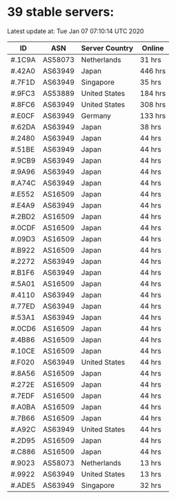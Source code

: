 # 39 stable servers:

Latest update at: Tue Jan 07 07:10:14 UTC 2020

| ID | ASN | Server Country | Online |
| -- | --- | -------------- | ------ |
| #.1C9A | AS58073 | Netherlands | 31 hrs |
| #.42A0 | AS63949 | Japan | 446 hrs |
| #.7F1D | AS63949 | Singapore | 35 hrs |
| #.9FC3 | AS53889 | United States | 184 hrs |
| #.8FC6 | AS63949 | United States | 308 hrs |
| #.E0CF | AS63949 | Germany | 133 hrs |
| #.62DA | AS63949 | Japan | 38 hrs |
| #.2480 | AS63949 | Japan | 44 hrs |
| #.51BE | AS63949 | Japan | 44 hrs |
| #.9CB9 | AS63949 | Japan | 44 hrs |
| #.9A96 | AS63949 | Japan | 44 hrs |
| #.A74C | AS63949 | Japan | 44 hrs |
| #.E552 | AS16509 | Japan | 44 hrs |
| #.E4A9 | AS63949 | Japan | 44 hrs |
| #.2BD2 | AS16509 | Japan | 44 hrs |
| #.0CDF | AS16509 | Japan | 44 hrs |
| #.09D3 | AS16509 | Japan | 44 hrs |
| #.B922 | AS16509 | Japan | 44 hrs |
| #.2272 | AS63949 | Japan | 44 hrs |
| #.B1F6 | AS63949 | Japan | 44 hrs |
| #.5A01 | AS16509 | Japan | 44 hrs |
| #.4110 | AS63949 | Japan | 44 hrs |
| #.77ED | AS63949 | Japan | 44 hrs |
| #.53A1 | AS63949 | Japan | 44 hrs |
| #.0CD6 | AS16509 | Japan | 44 hrs |
| #.4B86 | AS16509 | Japan | 44 hrs |
| #.10CE | AS16509 | Japan | 44 hrs |
| #.F020 | AS63949 | United States | 44 hrs |
| #.8A56 | AS16509 | Japan | 44 hrs |
| #.272E | AS16509 | Japan | 44 hrs |
| #.7EDF | AS16509 | Japan | 44 hrs |
| #.A0BA | AS16509 | Japan | 44 hrs |
| #.7B66 | AS16509 | Japan | 44 hrs |
| #.A92C | AS63949 | United States | 44 hrs |
| #.2D95 | AS16509 | Japan | 44 hrs |
| #.C886 | AS16509 | Japan | 44 hrs |
| #.9023 | AS58073 | Netherlands | 13 hrs |
| #.9922 | AS63949 | United States | 13 hrs |
| #.ADE5 | AS63949 | Singapore | 32 hrs |

